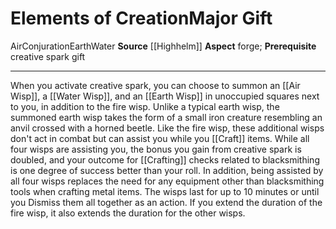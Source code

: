 ﻿---
element: Air, Earth, Water
id: '113'
item_category: Relics
name: Elements of Creation
prerequisite: creative spark gift
rarity: Common
school: Conjuration
source: '[[DATABASE/source/Highhelm|Highhelm]]'
trait:
- '[[DATABASE/trait/Air|Air]]'
- '[[DATABASE/trait/Conjuration|Conjuration]]'
- '[[DATABASE/trait/Earth|Earth]]'
- '[[DATABASE/trait/Water|Water]]'
type: Relic Major Gift

---
# Elements of Creation<span class="item-type">Major Gift</span>

<span class="item-trait">Air</span><span class="item-trait">Conjuration</span><span class="item-trait">Earth</span><span class="item-trait">Water</span>
**Source** [[Highhelm]]
**Aspect** forge; **Prerequisite** creative spark gift

---
When you activate creative spark, you can choose to summon an [[Air Wisp]], a [[Water Wisp]], and an [[Earth Wisp]] in unoccupied squares next to you, in addition to the fire wisp. Unlike a typical earth wisp, the summoned earth wisp takes the form of a small iron creature resembling an anvil crossed with a horned beetle. Like the fire wisp, these additional wisps don't act in combat but can assist you while you [[Craft]] items. While all four wisps are assisting you, the bonus you gain from creative spark is doubled, and your outcome for [[Crafting]] checks related to blacksmithing is one degree of success better than your roll. In addition, being assisted by all four wisps replaces the need for any equipment other than blacksmithing tools when crafting metal items. The wisps last for up to 10 minutes or until you Dismiss them all together as an action. If you extend the duration of the fire wisp, it also extends the duration for the other wisps.
